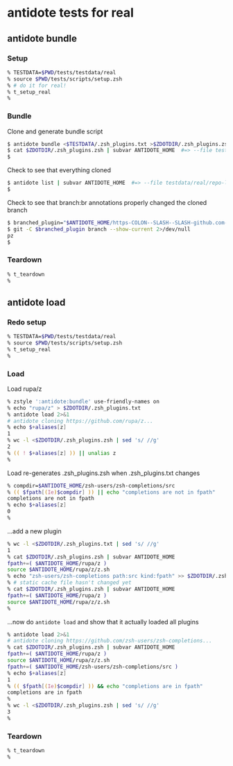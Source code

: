 # antidote tests for real

## antidote bundle

### Setup

```zsh
% TESTDATA=$PWD/tests/testdata/real
% source $PWD/tests/scripts/setup.zsh
% # do it for real!
% t_setup_real
%
```

### Bundle

Clone and generate bundle script

```zsh
$ antidote bundle <$TESTDATA/.zsh_plugins.txt >$ZDOTDIR/.zsh_plugins.zsh 2>/dev/null
$ cat $ZDOTDIR/.zsh_plugins.zsh | subvar ANTIDOTE_HOME  #=> --file testdata/real/.zsh_plugins.zsh
$
```

Check to see that everything cloned

```zsh
$ antidote list | subvar ANTIDOTE_HOME  #=> --file testdata/real/repo-list.txt
$
```

Check to see that branch:br annotations properly changed the cloned branch

```zsh
$ branched_plugin="$ANTIDOTE_HOME/https-COLON--SLASH--SLASH-github.com-SLASH-mattmc3-SLASH-antidote"
$ git -C $branched_plugin branch --show-current 2>/dev/null
pz
$
```

### Teardown

```zsh
% t_teardown
%
```

## antidote load

### Redo setup

```zsh
% TESTDATA=$PWD/tests/testdata/real
% source $PWD/tests/scripts/setup.zsh
% t_setup_real
%
```

### Load

Load rupa/z

```zsh
% zstyle ':antidote:bundle' use-friendly-names on
% echo "rupa/z" > $ZDOTDIR/.zsh_plugins.txt
% antidote load 2>&1
# antidote cloning https://github.com/rupa/z...
% echo $+aliases[z]
1
% wc -l <$ZDOTDIR/.zsh_plugins.zsh | sed 's/ //g'
2
% (( ! $+aliases[z] )) || unalias z
%
```

Load re-generates .zsh_plugins.zsh when .zsh_plugins.txt changes

```zsh
% compdir=$ANTIDOTE_HOME/zsh-users/zsh-completions/src
% (( $fpath[(Ie)$compdir] )) || echo "completions are not in fpath"
completions are not in fpath
% echo $+aliases[z]
0
%
```

...add a new plugin

```zsh
% wc -l <$ZDOTDIR/.zsh_plugins.txt | sed 's/ //g'
1
% cat $ZDOTDIR/.zsh_plugins.zsh | subvar ANTIDOTE_HOME
fpath+=( $ANTIDOTE_HOME/rupa/z )
source $ANTIDOTE_HOME/rupa/z/z.sh
% echo "zsh-users/zsh-completions path:src kind:fpath" >> $ZDOTDIR/.zsh_plugins.txt
% # static cache file hasn't changed yet
% cat $ZDOTDIR/.zsh_plugins.zsh | subvar ANTIDOTE_HOME
fpath+=( $ANTIDOTE_HOME/rupa/z )
source $ANTIDOTE_HOME/rupa/z/z.sh
%
```

...now do `antidote load` and show that it actually loaded all plugins

```zsh
% antidote load 2>&1
# antidote cloning https://github.com/zsh-users/zsh-completions...
% cat $ZDOTDIR/.zsh_plugins.zsh | subvar ANTIDOTE_HOME
fpath+=( $ANTIDOTE_HOME/rupa/z )
source $ANTIDOTE_HOME/rupa/z/z.sh
fpath+=( $ANTIDOTE_HOME/zsh-users/zsh-completions/src )
% echo $+aliases[z]
1
% (( $fpath[(Ie)$compdir] )) && echo "completions are in fpath"
completions are in fpath
%
% wc -l <$ZDOTDIR/.zsh_plugins.zsh | sed 's/ //g'
3
%
```

### Teardown

```zsh
% t_teardown
%
```
